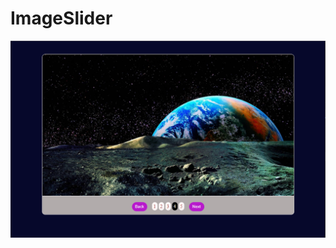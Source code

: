 # ImageSlider
![screenshot](https://github.com/EndyKiya/ImageSlider/blob/625267c443fb4bd01316fbf6aae69269639ad134/Image%20Slider/img/screenshot.png)
